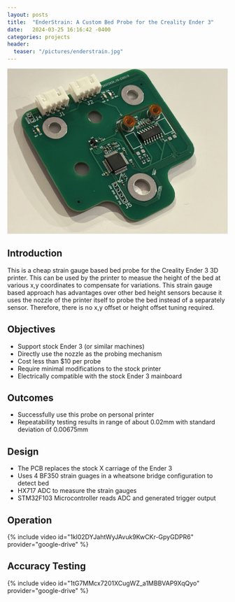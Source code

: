 ```yaml
---
layout: posts
title:  "EnderStrain: A Custom Bed Probe for the Creality Ender 3"
date:   2024-03-25 16:16:42 -0400
categories: projects
header: 
  teaser: "/pictures/enderstrain.jpg"
---
```

![TABL](/pictures/enderstrain.jpg)

## Introduction
This is a cheap strain gauge based bed probe for the Creality Ender 3 3D printer. This can be used by the printer to measue the height of the bed at various x,y coordinates to compensate for variations. This strain gauge based approach has advantages over other bed height sensors because it uses the nozzle of the printer itself to probe the bed instead of a separately sensor. Therefore, there is no x,y offset or height offset tuning required.

## Objectives
- Support stock Ender 3 (or similar machines)
- Directly use the nozzle as the probing mechanism
- Cost less than $10 per probe
- Require minimal modifications to the stock printer
- Electrically compatible with the stock Ender 3 mainboard

## Outcomes
- Successfully use this probe on personal printer
- Repeatability testing results in range of about 0.02mm with standard deviation of 0.00675mm

## Design
- The PCB replaces the stock X carriage of the Ender 3
- Uses 4 BF350 strain guages in a wheatsone bridge configuration to detect bed
- HX717 ADC to measure the strain gauges
- STM32F103 Microcontroller reads ADC and generated trigger output

## Operation
{% include video id="1kl02DYJahtWyJAvuk9KwCKr-GpyGDPR6" provider="google-drive" %}

## Accuracy Testing
{% include video id="1tG7MMcx7201XCugWZ_a1MBBVAP9XqQyo" provider="google-drive" %}